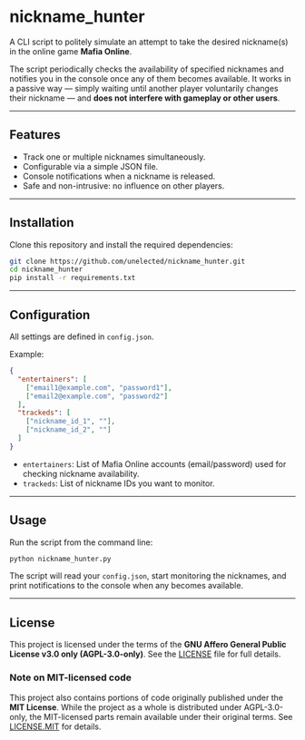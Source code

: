 
# nickname\_hunter

A CLI script to politely simulate an attempt to take the desired nickname(s) in the online game **Mafia Online**.

The script periodically checks the availability of specified nicknames and notifies you in the console once any of them becomes available.
It works in a passive way — simply waiting until another player voluntarily changes their nickname — and **does not interfere with gameplay or other users**.

---

## Features

* Track one or multiple nicknames simultaneously.
* Configurable via a simple JSON file.
* Console notifications when a nickname is released.
* Safe and non-intrusive: no influence on other players.

---

## Installation

Clone this repository and install the required dependencies:

```bash
git clone https://github.com/unelected/nickname_hunter.git
cd nickname_hunter
pip install -r requirements.txt
```

---

## Configuration

All settings are defined in `config.json`.

Example:

```json
{
  "entertainers": [
    ["email1@example.com", "password1"],
    ["email2@example.com", "password2"]
  ],
  "trackeds": [
    ["nickname_id_1", ""],
    ["nickname_id_2", ""]
  ]
}
```

* `entertainers`: List of Mafia Online accounts (email/password) used for checking nickname availability.
* `trackeds`: List of nickname IDs you want to monitor.

---

## Usage

Run the script from the command line:

```bash
python nickname_hunter.py
```

The script will read your `config.json`, start monitoring the nicknames, and print notifications to the console when any becomes available.

---

## License

This project is licensed under the terms of the **GNU Affero General Public License v3.0 only (AGPL-3.0-only)**.
See the [LICENSE](./LICENSE) file for full details.

### Note on MIT-licensed code

This project also contains portions of code originally published under the **MIT License**.
While the project as a whole is distributed under AGPL-3.0-only, the MIT-licensed parts remain available under their original terms.
See [LICENSE.MIT](./LICENSE.MIT) for details.
